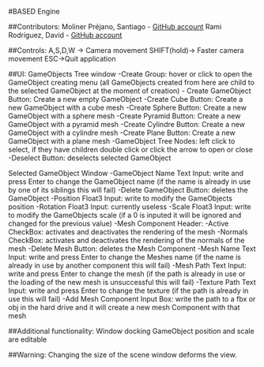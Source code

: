 #BASED Engine

##Contributors:
Moliner Préjano, Santiago - [GitHub account](https://github.com/Sanmopre)
Rami Rodríguez, David   - [GitHub account](https://github.com/Paideieitor)

##Controls:
A,S,D,W -> Camera movement
SHIFT(hold)-> Faster camera movement
ESC->Quit application

##UI:
GameObjects Tree window
-Create Group: hover or click to open the GameObject creating menu 
(all GameObjects created from here are child to the selected GameObject at the moment of creation)
        - Create GameObject Button: Create a new empty GameObject
        -Create Cube Button: Create a new GameObject with a cube mesh
        -Create Sphere Button: Create a new GameObject with a sphere mesh
        -Create Pyramid Button: Create a new GameObject with a pyramid mesh
        -Create Cylindre Button: Create a new GameObject with a cylindre mesh
        -Create Plane Button: Create a new GameObject with a plane mesh
-GameObject Tree Nodes: left click to select, if they have children double click or click the arrow to open or close
-Deselect Button: deselects selected GameObject

Selected GameObject Window
-GameObject Name Text Input: write and press Enter to change the GameObject name (if the name is already in use by one of its siblings this will fail)
-Delete GameObject Button: deletes the GameObject
-Position Float3 Input: write to modify the GameObjects position
-Rotation Float3 Input: currently useless
-Scale Float3 Input: write to modify the GameObjects scale (if a 0 is inputed it will be ignored and changed for the previous value)
-Mesh Component Header:
    -Active CheckBox: activates and deactivates the rendering of the mesh
-Normals CheckBox: activates and deactivates the rendering of the normals of the mesh
-Delete Mesh Button: deletes the Mesh Component
-Mesh Name Text Input: write and press Enter to change the Meshes name (if the name is already in use by another component this will fail)
-Mesh Path Text Input: write and press Enter to change the mesh (if the path is already in use or the loading of the new mesh is unsuccessful this will fail)
-Texture Path Text Input: write and press Enter to change the texture (if the path is already in use this will fail)
-Add Mesh Component Input Box: write the path to a fbx or obj in the hard drive and it will create a new mesh Component with that mesh

##Additional functionality:
Window docking
GameObject position and scale are editable

##Warning: 
Changing the size of the scene window deforms the view.
